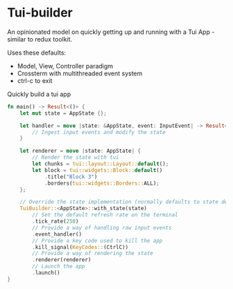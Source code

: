 # Tui-builder

An opinionated model on quickly getting up and running with a Tui App - similar to redux toolkit.

Uses these defaults:
- Model, View, Controller paradigm
- Crossterm with multithreaded event system
- ctrl-c to exit

Quickly build a tui app

```rust
fn main() -> Result<()> {
    let mut state = AppState {};

    let handler = move |state: &AppState, event: InputEvent| -> Result<()> {
        // Ingest input events and modify the state
    }

    let renderer = move |state: AppState| {
        // Render the state with tui
        let chunks = tui::layout::Layout::default();
        let block = tui::widgets::Block::default()
            .title("Block 3")
            .borders(tui::widgets::Borders::ALL);
    };

    // Override the state implementation (normally defaults to state default)
    TuiBuilder::<AppState>::with_state(state)
        // Set the default refresh rate on the terminal
        .tick_rate(250)
        // Provide a way of handling raw input events
        .event_handler()
        // Provide a key code used to kill the app
        .kill_signal(KeyCodes::(CtrlC))
        // Provide a way of rendering the state
        .renderer(renderer)
        // Launch the app
        .launch()
}
```
